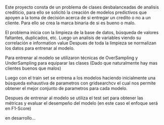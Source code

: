 Este proyecto consta de un problema de clases desbalanceadas de analisis crediticio, para ello se solicitó la creación de modelos predictivos que apoyen a la toma de decisión acerca de si entregar un credito o no a un cliente.
Para ello se crea la marca binaria de si es bueno o malo.

El problema inicia con la limpieza de la base de datos, búsqueda de valores faltantes, duplicados, etc.
Luego un analisis de variables viendo su correlación e information value
Despues de toda la limpieza se normalizan los datos para entrenar al modelo.

Para entrenar al modelo se utilizaron técnicas de OverSampling y UnderSampling para equiparar las clases (Dado que naturalmente hay mas clientes buenos que malos)

Luego con el train set se entrena a los modelos haciendo inicialmente una búsqueda exhaustiva de parametros con gridsearchcv el cual nos permite obtener el mejor conjunto de parametros
para cada modelo.

Despues de entrenar al modelo se utiliza el test set para obtener las métricas y evaluar el desempeño del modelo (en este caso el enfoque será en F1-Score)

en desarrollo...
